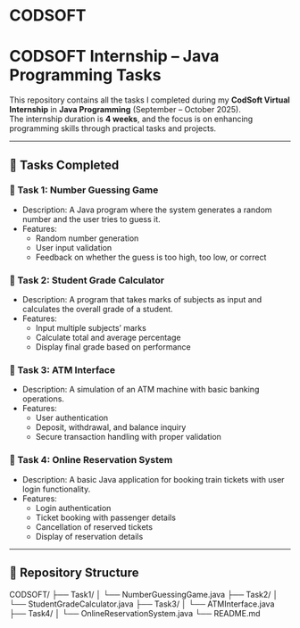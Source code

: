 # CODSOFT
# CODSOFT Internship – Java Programming Tasks

This repository contains all the tasks I completed during my **CodSoft Virtual Internship** in **Java Programming** (September – October 2025).  
The internship duration is **4 weeks**, and the focus is on enhancing programming skills through practical tasks and projects.  

---

## 📌 Tasks Completed

### 🔹 Task 1: Number Guessing Game
- Description: A Java program where the system generates a random number and the user tries to guess it.  
- Features:
  - Random number generation
  - User input validation
  - Feedback on whether the guess is too high, too low, or correct  

### 🔹 Task 2: Student Grade Calculator
- Description: A program that takes marks of subjects as input and calculates the overall grade of a student.  
- Features:
  - Input multiple subjects’ marks
  - Calculate total and average percentage
  - Display final grade based on performance  

### 🔹 Task 3: ATM Interface
- Description: A simulation of an ATM machine with basic banking operations.  
- Features:
  - User authentication
  - Deposit, withdrawal, and balance inquiry
  - Secure transaction handling with proper validation  

### 🔹 Task 4: Online Reservation System
- Description: A basic Java application for booking train tickets with user login functionality.  
- Features:
  - Login authentication
  - Ticket booking with passenger details
  - Cancellation of reserved tickets
  - Display of reservation details  

---

## 📂 Repository Structure
CODSOFT/
├── Task1/
│ └── NumberGuessingGame.java
├── Task2/
│ └── StudentGradeCalculator.java
├── Task3/
│ └── ATMInterface.java
├── Task4/
│ └── OnlineReservationSystem.java
└── README.md
